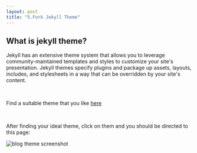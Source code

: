 ```yaml
---
layout: post
title: "5.Fork Jekyll Theme"
---
```

<html> 
  <body>
    <h2>What is jekyll theme?</h2>
    <p>Jekyll has an extensive theme system that allows you to leverage community-maintained templates and styles to customize your site's presentation. 
      Jekyll themes specify plugins and package up assets, layouts, includes, and stylesheets in a way that can be overridden by your site's content.
    </p>
    <br />
    <p>Find a suitable theme that you like <a href= "http://jekyllthemes.org/">here</a></p>
    <br />
    <p>After finding your ideal theme, click on them and you should be directed to this page:</p>
    <img scr="http://jekyllthemes.org/themes/jekyll-theme-cayman-blog/" alt="blog theme screenshot">
  </body>
</html>
